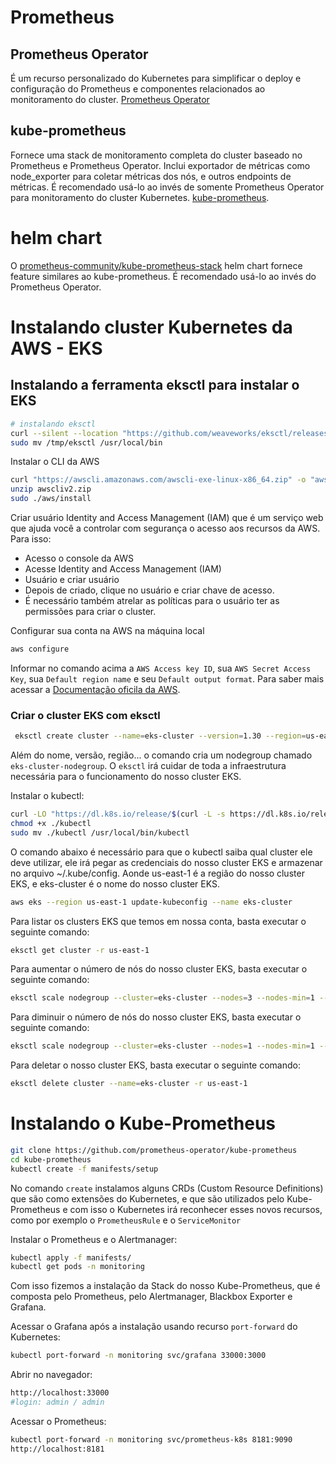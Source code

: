 # Prometheus

## Prometheus Operator

É um recurso personalizado do Kubernetes para simplificar o deploy e configuração do Prometheus e componentes relacionados ao monitoramento do cluster. [Prometheus Operator](https://github.com/prometheus-operator/prometheus-operator)

## kube-prometheus

Fornece uma stack de monitoramento completa do cluster baseado no Prometheus e Prometheus Operator. Inclui exportador de métricas como node_exporter para coletar métricas dos nós, e outros endpoints de métricas. É recomendado usá-lo ao invés de somente Prometheus Operator para monitoramento do cluster Kubernetes. [kube-prometheus](https://github.com/prometheus-operator/kube-prometheus).

# helm chart

O [prometheus-community/kube-prometheus-stack](https://github.com/prometheus-community/helm-charts/tree/main/charts/kube-prometheus-stack) helm chart 
fornece feature similares ao kube-prometheus. É recomendado usá-lo ao invés do Prometheus Operator.


# Instalando cluster Kubernetes da AWS - EKS

## Instalando a ferramenta eksctl para instalar o EKS

 ```bash
 # instalando eksctl
 curl --silent --location "https://github.com/weaveworks/eksctl/releases/latest/download/eksctl_$(uname -s)_amd64.tar.gz" | tar xz -C /tmp
 sudo mv /tmp/eksctl /usr/local/bin
 ```

 Instalar o CLI da AWS
 ```bash
 curl "https://awscli.amazonaws.com/awscli-exe-linux-x86_64.zip" -o "awscliv2.zip"
 unzip awscliv2.zip
 sudo ./aws/install
 ```

Criar usuário Identity and Access Management (IAM) que é um serviço web que ajuda você a controlar com segurança o acesso aos recursos da AWS. Para isso:

- Acesso o console da AWS
- Acesse Identity and Access Management (IAM)
- Usuário e criar usuário
- Depois de criado, clique no usuário e criar chave de acesso.
- É necessário também atrelar as políticas para o usuário ter as permissões para criar o cluster.

 Configurar sua conta na AWS na máquina local
 ```bash
 aws configure
 ```

 Informar no comando acima a `AWS Access key ID`, sua `AWS Secret Access Key`, sua `Default region name` e seu `Default output format`.
 Para saber mais acessar a [Documentação oficila da AWS](https://docs.aws.amazon.com/pt_br/cli/latest/userguide/cli-chap-configure.html).

 ### Criar o cluster EKS com eksctl

```bash
 eksctl create cluster --name=eks-cluster --version=1.30 --region=us-east-1 --nodegroup-name=eks-cluster-nodegroup --node-type=t2.medium --nodes=2 --nodes-min=1 --nodes-max=3 --managed
 ```
Além do nome, versão, região... o comando cria um nodegroup chamado `eks-cluster-nodegroup`. O `eksctl` irá cuidar de toda a infraestrutura necessária para o funcionamento do nosso cluster EKS.

Instalar o kubectl:
```bash
curl -LO "https://dl.k8s.io/release/$(curl -L -s https://dl.k8s.io/release/stable.txt)/bin/linux/amd64/kubectl"
chmod +x ./kubectl
sudo mv ./kubectl /usr/local/bin/kubectl
```

O comando abaixo é necessário para que o kubectl saiba qual cluster ele deve utilizar, ele irá pegar as credenciais do nosso cluster EKS e armazenar no arquivo ~/.kube/config. Aonde us-east-1 é a região do nosso cluster EKS, e eks-cluster é o nome do nosso cluster EKS. 
```bash
aws eks --region us-east-1 update-kubeconfig --name eks-cluster
```

Para listar os clusters EKS que temos em nossa conta, basta executar o seguinte comando:
```bash
eksctl get cluster -r us-east-1
```

Para aumentar o número de nós do nosso cluster EKS, basta executar o seguinte comando:
```bash
eksctl scale nodegroup --cluster=eks-cluster --nodes=3 --nodes-min=1 --nodes-max=3 --name=eks-cluster-nodegroup -r us-east-1
```

Para diminuir o número de nós do nosso cluster EKS, basta executar o seguinte comando:
```bash
eksctl scale nodegroup --cluster=eks-cluster --nodes=1 --nodes-min=1 --nodes-max=3 --name=eks-cluster-nodegroup -r us-east-1
```

Para deletar o nosso cluster EKS, basta executar o seguinte comando:
```bash
eksctl delete cluster --name=eks-cluster -r us-east-1
```

# Instalando o Kube-Prometheus

```bash
git clone https://github.com/prometheus-operator/kube-prometheus
cd kube-prometheus
kubectl create -f manifests/setup
```

No comando `create` instalamos alguns CRDs (Custom Resource Definitions) que são como extensões do Kubernetes, e que são utilizados pelo Kube-Prometheus e com isso o Kubernetes irá reconhecer esses novos recursos, como por exemplo o `PrometheusRule` e o `ServiceMonitor`

Instalar o Prometheus e o Alertmanager:

```bash
kubectl apply -f manifests/
kubectl get pods -n monitoring
```
Com isso fizemos a instalação da Stack do nosso Kube-Prometheus, que é composta pelo Prometheus, pelo Alertmanager, Blackbox Exporter e Grafana.

Acessar o Grafana após a instalação usando recurso `port-forward` do Kubernetes:
```bash
kubectl port-forward -n monitoring svc/grafana 33000:3000
```
Abrir no navegador:
```bash
http://localhost:33000
#login: admin / admin
```

Acessar o Prometheus:
```bash
kubectl port-forward -n monitoring svc/prometheus-k8s 8181:9090
http://localhost:8181
```
